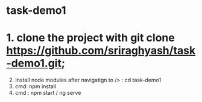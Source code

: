 # task-demo1

# 1. clone the project with git clone https://github.com/sriraghyash/task-demo1.git;
2. Install node modules after navigatign to /> : cd task-demo1 
3.  cmd: npm install
4. cmd : npm start / ng serve
